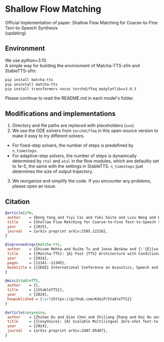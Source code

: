 # Shallow Flow Matching
Official implementation of paper: Shallow Flow Matching for Coarse-to-Fine Text-to-Speech Synthesis \
(updating)

## Environment
We use python=3.10. \
A simple way for building the environment of Matcha-TTS-sfm and StableTTS-sfm:
```bash
pip install matcha-tts
pip uninstall matcha-tts
pip install transformers vocos torchdiffeq matplotlib==3.9.3
```
Please continue to read the README.md in each model's folder.

## Modifications and implementations
1. Directory and file paths are replaced with placeholders (`xxx`).
2. We use the ODE solvers from `torchdiffeq` in this open-source version to make it easy to try different solvers.
- For fixed-step solvers, the number of steps is predefined by `n_timesteps`. 
- For adaptive-step solvers, the number of steps is dynamically determined by `rtol` and `atol` in the flow modules, which are defaultly set to 1e-5, the same with the settings in StableTTS. `n_timesteps` just determines the size of output trajectory.
3. We reorganize and simplify the code. If you encounter any problems, please open an issue.

## Citation
```bibtex
@article{sfm,
 author    = {Dong Yang and Yiyi Cai and Yuki Saito and Lixu Wang and Hiroshi Saruwatari},
 title     = {Shallow Flow Matching for Coarse-to-Fine Text-to-Speech Synthesis},
 year      = {2025},
 journal   = {arXiv preprint arXiv:2505.12226},
}

@inproceedings{matcha-tts,
 author    = {Shivam Mehta and Ruibo Tu and Jonas Beskow and {\'{E}}va Sz{\'{e}}kely and Gustav Eje Henter},
 title     = {{Matcha-TTS}: {A} Fast {TTS} Architecture with Conditional Flow Matching},
 year      = {2024},
 pages     = {11341--11345},
 booktitle = {{IEEE} International Conference on Acoustics, Speech and Signal Processing (ICASSP)},
}

@misc{stableTTS,
 author    = {},
 title     = {{StableTTS}},
 year      = {2024},
 howpublished = {\url{https://github.com/KdaiP/StableTTS}}
}

@article{cosyvoice,
 author    = {Zhihao Du and Qian Chen and Shiliang Zhang and Kai Hu and Heng Lu and Yexin Yang and Hangrui Hu and Siqi Zheng and Yue Gu and Ziyang Ma and Zhifu Gao and Zhijie Yan},
 title     = {{CosyVoice}: {A} Scalable Multilingual Zero-shot Text-to-speech Synthesizer based on Supervised Semantic Tokens},
 year      = {2024},
 journal   = {arXiv preprint arXiv:2407.05407},
}
```